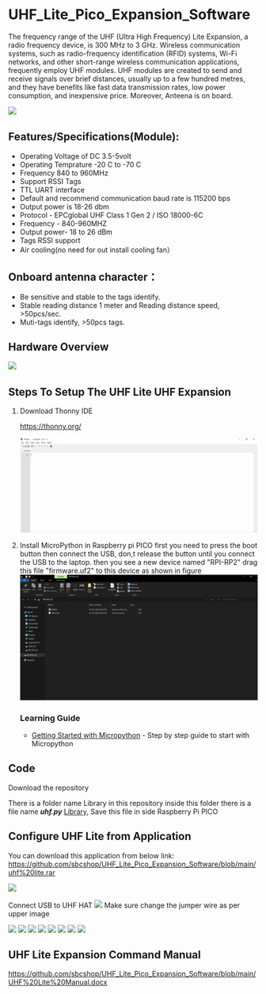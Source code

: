 # UHF_Lite_Pico_Expansion_Software

The frequency range of the UHF (Ultra High Frequency) Lite Expansion, a radio frequency device, is 300 MHz to 3 GHz. Wireless communication systems, such as radio-frequency identification (RFID) systems, Wi-Fi networks, and other short-range wireless communication applications, frequently employ UHF modules. UHF modules are created to send and receive signals over brief distances, usually up to a few hundred metres, and they have benefits like fast data transmission rates, low power consumption, and inexpensive price. Moreover, Anteena is on board.

<img src = "https://github.com/sbcshop/UHF_Lite_Pico_Expansion_Software/blob/main/Images/img10.png"/>

## Features/Specifications(Module):
  * Operating Voltage of DC 3.5-5volt
  * Operating Temprature -20 C to -70 C
  * Frequency 840 to 960MHz
  * Support RSSI Tags
  * TTL UART interface
  * Default and recommend communication baud rate is 115200 bps
  * Output power is 18-26 dbm
  * Protocol - EPCglobal UHF Class 1 Gen 2 / ISO 18000-6C
  * Frequency - 840-960MHZ
  * Output power- 18 to 26 dBm
  * Tags RSSI support
  * Air cooling(no need for out install cooling fan）
## Onboard antenna character：
  * Be sensitive and stable to the tags identify.
  * Stable reading distance 1 meter and Reading distance speed, >50pcs/sec.
  * Muti-tags identify, >50pcs tags.

## Hardware Overview
<img src = "https://github.com/sbcshop/UHF_Lite_Pico_Expansion_Software/blob/main/Images/img11.png"/>

## Steps To Setup The UHF Lite UHF Expansion
1. Download Thonny IDE 

   https://thonny.org/
   
   <img src= "https://github.com/sbcshop/RoundyPi/blob/main/images/img.JPG" />
   
2. Install MicroPython in Raspberry pi PICO
     first you need to press the boot button then connect the USB, don,t release the button until you connect the USB to the laptop. then you see a new device named         "RPI-RP2" drag this file "firmware.uf2" to this device as shown in figure
        <img src= "https://github.com/sbcshop/RoundyPi/blob/main/images/img13.png" />
   ### Learning Guide
      * [Getting Started with Micropython](https://github.com/sbcshop/SquaryPi-Software/tree/main/Python_Package) - Step by step guide to start with Micropython

## Code
Download the repository 

There is a folder name Library in this repository inside this folder there is a file name ***uhf.py*** [Library](https://github.com/sbcshop/UHF_Lite_Pico_Expansion_Software/blob/main/Library/uhf.py), Save this file in side Raspberry Pi PICO

## Configure UHF Lite from Application
You can download this application from below link:
https://github.com/sbcshop/UHF_Lite_Pico_Expansion_Software/blob/main/uhf%20lite.rar

<img src = "https://github.com/sbcshop/UHF_Lite_Pico_Expansion_Software/blob/main/Images/img.JPG"/>

Connect USB to UHF HAT
<img src = "https://github.com/sbcshop/UHF_Lite_Pico_Expansion_Software/blob/main/Images/UHF%20Lite.jpg"/>
Make sure change the jumper wire as per upper image

<img src = "https://github.com/sbcshop/UHF_Lite_Pico_Expansion_Software/blob/main/Images/img1.png"/>
<img src = "https://github.com/sbcshop/UHF_Lite_Pico_Expansion_Software/blob/main/Images/img2.png"/>
<img src = "https://github.com/sbcshop/UHF_Lite_Pico_Expansion_Software/blob/main/Images/img3.png"/>
<img src = "https://github.com/sbcshop/UHF_Lite_Pico_Expansion_Software/blob/main/Images/img4.png"/>
<img src = "https://github.com/sbcshop/UHF_Lite_Pico_Expansion_Software/blob/main/Images/img5.png"/>
<img src = "https://github.com/sbcshop/UHF_Lite_Pico_Expansion_Software/blob/main/Images/img6.png"/>
<img src = "https://github.com/sbcshop/UHF_Lite_Pico_Expansion_Software/blob/main/Images/img7.png"/>
<img src = "https://github.com/sbcshop/UHF_Lite_Pico_Expansion_Software/blob/main/Images/img8.png"/>

## UHF Lite Expansion Command Manual
https://github.com/sbcshop/UHF_Lite_Pico_Expansion_Software/blob/main/UHF%20Lite%20Manual.docx
